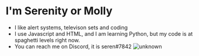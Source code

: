 # I'm Serenity or Molly
- I like alert systems, televison sets and coding
- I use Javascript and HTML, and I am learning Python, but my code is at spaghetti levels right now.
- You can reach me on Discord, it is seren#7842 
![unknown](https://user-images.githubusercontent.com/70671015/149609823-ede751a8-f5a1-4c35-81b1-105551ce22bd.png)
